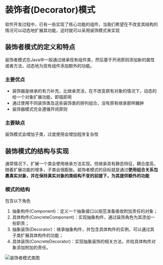# 装饰者(Decorator)模式

软件开发过程中，已有一些实现了核心功能的组件，当我们希望在不改变其结构的情况可以动态地扩展其功能，这时就可以采用装饰模式来实现

## 装饰者模式的定义和特点

装饰者模式在Java中一般通过继承现有组件类，然后基于开闭原则添加新的属性或者方法，动态地为现有组件添加额外的功能。

### 主要优点

- 装饰器是继承的有力补充，比继承灵活，在不改变原有对象的情况下，动态的给一个对象扩展功能，即插即用
- 通过使用不同装饰类及这些装饰类的排列组合，没有原有继承那样臃肿
- 装饰器模式完全遵循开闭原则

### 主要缺点

装饰模式会增加子类，过度使用会增加程序复杂性

## 装饰模式的结构与实现

通常情况下，扩展一个类会使用继承方法实现。但继承具有静态特征，耦合度高，随着扩展功能的增多，子类会很膨胀。装饰者模式的目标就是通过**使用组合关系包裹真实对象，并在保持真实对象的类结构不变的前提下，为其提供额外的功能**

### 模式的结构

包含以下角色

1. 抽象构件(Component)：定义一个抽象接口以规范准备接收附加责任的对象；
2. 具体构件(ConcreteComponent)：实现抽象构件，通过装饰角色为其添加一些职责；
3. 抽象装饰(Decorator)：继承抽象构件，并包含具体构件的实例，可以通过其子类扩展具体构件的功能；
4. 具体装饰(ConcreteDecorator)：实现抽象装饰的相关方法，并给具体构件对象添加附加的责任。

![装饰者模式类图](https://gitee.com/yovette/Images/raw/master/img/20201223172024.gif)

